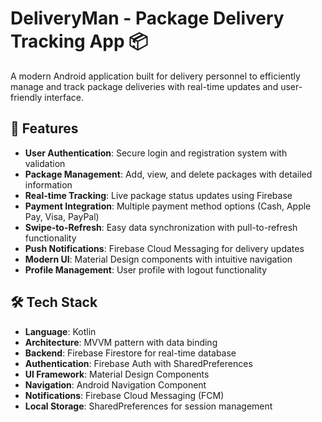 # DeliveryMan - Package Delivery Tracking App 📦

A modern Android application built for delivery personnel to efficiently manage and track package deliveries with real-time updates and user-friendly interface.

## 🌟 Features

- **User Authentication**: Secure login and registration system with validation
- **Package Management**: Add, view, and delete packages with detailed information
- **Real-time Tracking**: Live package status updates using Firebase
- **Payment Integration**: Multiple payment method options (Cash, Apple Pay, Visa, PayPal)
- **Swipe-to-Refresh**: Easy data synchronization with pull-to-refresh functionality
- **Push Notifications**: Firebase Cloud Messaging for delivery updates
- **Modern UI**: Material Design components with intuitive navigation
- **Profile Management**: User profile with logout functionality

## 🛠️ Tech Stack

- **Language**: Kotlin
- **Architecture**: MVVM pattern with data binding
- **Backend**: Firebase Firestore for real-time database
- **Authentication**: Firebase Auth with SharedPreferences
- **UI Framework**: Material Design Components
- **Navigation**: Android Navigation Component
- **Notifications**: Firebase Cloud Messaging (FCM)
- **Local Storage**: SharedPreferences for session management
